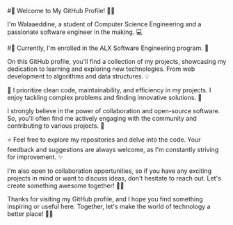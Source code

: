#👋 Welcome to My GitHub Profile! 👨‍💻

I'm Walaaeddine, a student of Computer Science Engineering and a passionate software engineer in the making. 💻

#🌱 Currently, I'm enrolled in the ALX Software Engineering program. 🚀

On this GitHub profile, you'll find a collection of my projects, showcasing my dedication to learning and exploring new technologies. From web development to algorithms and data structures. 💡

🔧 I prioritize clean code, maintainability, and efficiency in my projects. I enjoy tackling complex problems and finding innovative solutions. 🧠

I strongly believe in the power of collaboration and open-source software. So, you'll often find me actively engaging with the community and contributing to various projects. 🤝

⭐ Feel free to explore my repositories and delve into the code. Your feedback and suggestions are always welcome, as I'm constantly striving for improvement. ✨

I'm also open to collaboration opportunities, so if you have any exciting projects in mind or want to discuss ideas, don't hesitate to reach out. Let's create something awesome together! 🤝🚀

Thanks for visiting my GitHub profile, and I hope you find something inspiring or useful here. Together, let's make the world of technology a better place! 🌟✨

